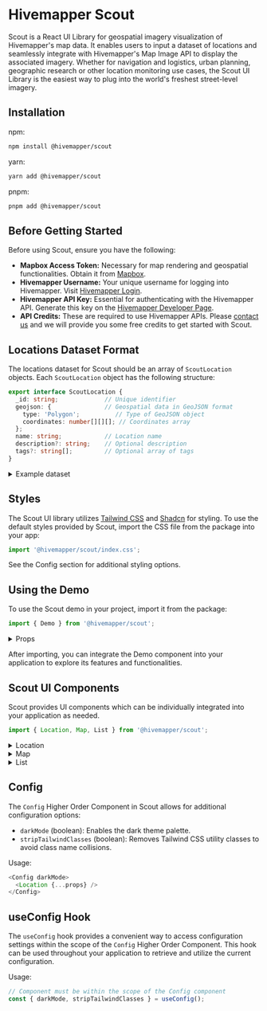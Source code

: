 # Hivemapper Scout
Scout is a React UI Library for geospatial imagery visualization of Hivemapper's map data. It enables users to input a dataset of locations and seamlessly integrate with Hivemapper's Map Image API to display the associated imagery. Whether for navigation and logistics, urban planning, geographic research or other location monitoring use cases, the Scout UI Library is the easiest way to plug into the world's freshest street-level imagery.

## Installation

npm:

```bash
npm install @hivemapper/scout
```

yarn:

```bash
yarn add @hivemapper/scout
```

pnpm:

```bash
pnpm add @hivemapper/scout
```

## Before Getting Started

Before using Scout, ensure you have the following:

- **Mapbox Access Token:** Necessary for map rendering and geospatial functionalities. Obtain it from [Mapbox](https://www.mapbox.com/).
- **Hivemapper Username:** Your unique username for logging into Hivemapper. Visit [Hivemapper Login](https://www.hivemapper.com/login).
- **Hivemapper API Key:** Essential for authenticating with the Hivemapper API. Generate this key on the [Hivemapper Developer Page](https://www.hivemapper.com/developer/map-image-api).
- **API Credits:** These are required to use Hivemapper APIs. Please [contact us](mailto:sales@hivemapper.com) and we will provide you some free credits to get started with Scout.


## Locations Dataset Format

The locations dataset for Scout should be an array of `ScoutLocation` objects. Each `ScoutLocation` object has the following structure:

```typescript
export interface ScoutLocation {
  _id: string;             // Unique identifier
  geojson: {               // Geospatial data in GeoJSON format
    type: 'Polygon';          // Type of GeoJSON object
    coordinates: number[][][]; // Coordinates array
  };
  name: string;            // Location name
  description?: string;    // Optional description
  tags?: string[];         // Optional array of tags
}
```
<details>
  <summary>Example dataset</summary>

  ```typescript
  import { ScoutLocation } from '@hivemapper/scout';

  const locations: ScoutLocation[] = [
    {
      _id: 'location_1',
      geojson: {
        type: 'Polygon',
        coordinates: [
          [
            [-97.74848379487175, 30.269797133209707],
            [-97.74825643127735, 30.269797133209707],
            [-97.74825643127735, 30.26940440211014],
            [-97.7486149661761, 30.269464822381238],
            [-97.74862371092993, 30.26963097793636], 
            [-97.74848379487175, 30.269797133209707],
          ],
        ],
      },
      name: '6th Street',
      description: 'Sewer excavation construction site',
      tags: ['sidewalk', 'bike path'],
    },
    {
      _id: 'location_2',
      geojson: {
        type: 'Polygon',
        coordinates: [
          [
            [-97.76030405541717, 30.29320863703245],
            [-97.75940735917186, 30.292273071825477],
            [-97.76007988135585, 30.290853576539803],
            [-97.76090185291376, 30.29182141646328],
            [-97.76030405541717, 30.29320863703245],
          ],
        ],
      },
      name: 'North Mopac Expressway',
      description: 'Overpass renovation site',
      tags: ['right lane'],
    },
  ]
  ```
</details>

## Styles

The Scout UI library utilizes [Tailwind CSS](https://tailwindcss.com/) and [Shadcn](https://shadcn.com/) for styling. To use the default styles provided by Scout, import the CSS file from the package into your app:

```typescript
import '@hivemapper/scout/index.css';
```

See the Config section for additional styling options.

## Using the Demo

To use the Scout demo in your project, import it from the package:

```typescript
import { Demo } from '@hivemapper/scout';
```
<details>
  <summary>Props</summary>

  ```typescript
  export interface DemoProps {
    locations: ScoutLocation[];
    mapAccessToken: string;
    apiKey: string;
    username: string;
    mapDefaultCoords?: LngLatLike; // Default center point of Map View
    mapStyle?: string; // Mapbox style for Map and Minimap components
    darkMode?: boolean; // Dark themed components (See Styles section)
    stripTailwindClasses?: boolean; // Option to strip out Tailwind CSS classes from DOM (See Styles section)
  }
  ```
</details>

After importing, you can integrate the Demo component into your application to explore its features and functionalities.

## Scout UI Components

Scout provides UI components which can be individually integrated into your application as needed.

```typescript
import { Location, Map, List } from '@hivemapper/scout';
```

<details>
  <summary>Location</summary>

  ```typescript
  export interface LocationProps {
    location: ScoutLocation;
    mapAccessToken: string;
    mapStyle?: string;
    username: string;
    apiKey: string;
    isFirstResult?: boolean;
  }
  ```
</details>
<details>
  <summary>Map</summary>
  
  ```typescript
  export interface MapProps {
    locations: ScoutLocation[];
    mapAccessToken: string;
    mapDefaultCoords?: LngLatLike;
    mapStyle?: string;
    selectionCallback?: (id: string | number) => void;
  }
  ```
</details>
<details>
  <summary>List</summary>
  
  ```typescript
  export interface ListProps {
    apiKey: string;
    username: string;
    locations: ScoutLocation[];
    itemsPerPage?: number;
    selectionCallback?: (id: string | number) => void;
  }
  ```
</details>

## Config

The `Config` Higher Order Component in Scout allows for additional configuration options:

- `darkMode` (boolean): Enables the dark theme palette.
- `stripTailwindClasses` (boolean): Removes Tailwind CSS utility classes to avoid class name collisions.

Usage:

  ```typescript
  <Config darkMode>
    <Location {...props} />
  </Config>
  ```

## useConfig Hook

The `useConfig` hook provides a convenient way to access configuration settings within the scope of the `Config` Higher Order Component. This hook can be used throughout your application to retrieve and utilize the current configuration.

Usage:

```typescript
// Component must be within the scope of the Config component
const { darkMode, stripTailwindClasses } = useConfig();
```
